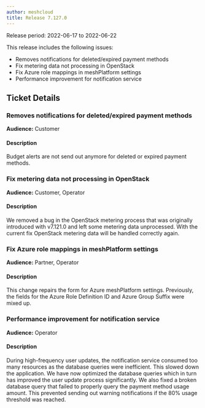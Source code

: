 ```yaml
---
author: meshcloud
title: Release 7.127.0
---
```


Release period: 2022-06-17 to 2022-06-22

This release includes the following issues:
* Removes notifications for deleted/expired payment methods
* Fix metering data not processing in OpenStack
* Fix Azure role mappings in meshPlatform settings
* Performance improvement for notification service
<!--truncate-->

## Ticket Details
### Removes notifications for deleted/expired payment methods
**Audience:** Customer<br>

#### Description
Budget alerts are not send out anymore for deleted or expired payment methods.

### Fix metering data not processing in OpenStack
**Audience:** Customer, Operator<br>

#### Description
We removed a bug in the OpenStack metering process
that was originally introduced with v7.121.0 and left 
some metering data unprocessed. With the current fix
OpenStack metering data will be handled correctly again.

### Fix Azure role mappings in meshPlatform settings
**Audience:** Partner, Operator<br>

#### Description
This change repairs the form for Azure meshPlatform settings.
Previously, the fields for the Azure Role Definition ID and Azure Group Suffix were mixed up.

### Performance improvement for notification service
**Audience:** Operator<br>

#### Description
During high-frequency user updates, the notification service consumed too many 
resources as the database queries were inefficient. This slowed down the application. 
We have now optimized the database queries which in turn has improved the user update process significantly.
We also fixed a broken database query that failed to properly query the payment method usage amount.
This prevented sending out warning notifications if the 80% usage threshold was reached.

